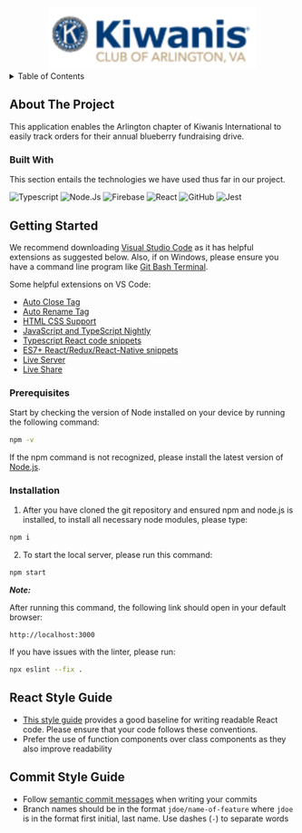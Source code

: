 <!-- PROJECT LOGO -->
<br />
<div align="center">
  <a href="https://rubyforgood.github.io/kiwanis-ctc/">
    <img src="src/images/logo.svg" alt="Logo">
  </a>


</div>
<!-- TABLE OF CONTENTS -->
<details>
  <summary>Table of Contents</summary>
  <ol>
    <li>
      <a href="#about-the-project">About The Project</a>
      <ul>
        <li><a href="#built-with">Built With</a></li>
      </ul>
    </li>
    <li>
      <a href="#getting-started">Getting Started</a>
      <ul>
        <li><a href="#prerequisites">Prerequisites</a></li>
        <li><a href="#installation">Installation</a></li>
      </ul>
    </li>
    <li><a href="#react-style-guide">React Style Guide</a></li>
    <li><a href="#commit-style-guide">Commit Style Guide</a></li>
  </ol>
</details>

<!-- ABOUT THE PROJECT -->

## About The Project

This application enables the Arlington chapter of Kiwanis International to easily track orders for their annual blueberry fundraising drive.

### Built With

This section entails the technologies we have used thus far in our project.

![Typescript](https://img.shields.io/badge/TypeScript-007ACC?style=for-the-badge&logo=typescript&logoColor=white)
![Node.Js](https://img.shields.io/badge/Node.js-43853D?style=for-the-badge&logo=node.js&logoColor=white)
![Firebase](https://img.shields.io/badge/Firebase-039BE5?style=for-the-badge&logo=Firebase&logoColor=white)
![React](https://img.shields.io/badge/react-%2320232a.svg?style=for-the-badge&logo=react&logoColor=%2361DAFB)
![GitHub](https://img.shields.io/badge/github-%23121011.svg?style=for-the-badge&logo=github&logoColor=white)
![Jest](https://img.shields.io/badge/-jest-%23C21325?style=for-the-badge&logo=jest&logoColor=white)

<!-- GETTING STARTED -->

## Getting Started

We recommend downloading [Visual Studio Code](https://code.visualstudio.com/download) as it has helpful extensions as suggested below. Also, if on Windows, please ensure you have a command line program like [Git Bash Terminal](https://git-scm.com/downloads).

Some helpful extensions on VS Code:

- [Auto Close Tag](https://marketplace.visualstudio.com/items?itemName=formulahendry.auto-close-tag)
- [Auto Rename Tag](https://marketplace.visualstudio.com/items?itemName=formulahendry.auto-rename-tag)
- [HTML CSS Support](https://marketplace.visualstudio.com/items?itemName=ecmel.vscode-html-css)
- [JavaScript and TypeScript Nightly](https://marketplace.visualstudio.com/items?itemName=ms-vscode.vscode-typescript-next)
- [Typescript React code snippets](https://marketplace.visualstudio.com/items?itemName=infeng.vscode-react-typescript)
- [ES7+ React/Redux/React-Native snippets](https://marketplace.visualstudio.com/items?itemName=dsznajder.es7-react-js-snippets)
- [Live Server](https://marketplace.visualstudio.com/items?itemName=ritwickdey.LiveServer)
- [Live Share](https://marketplace.visualstudio.com/items?itemName=MS-vsliveshare.vsliveshare)

### Prerequisites

Start by checking the version of Node installed on your device by running the following command:

```bash
npm -v
```

If the npm command is not recognized, please install the latest version of [Node.js](https://nodejs.org/en/download/).

### Installation

1. After you have cloned the git repository and ensured npm and node.js is installed, to install all necessary node modules, please type:

```bash
npm i
```

2. To start the local server, please run this command:

```bash
npm start
```

**_Note:_**

After running this command, the following link should open in your default browser:

```
http://localhost:3000
```

If you have issues with the linter, please run:

```bash
npx eslint --fix .
```

## React Style Guide 
* [This style guide](https://css-tricks.com/react-code-style-guide/) provides a good baseline for writing readable React code. Please ensure that your code follows these conventions.
* Prefer the use of function components over class components as they also improve readability

## Commit Style Guide
* Follow [semantic commit messages](https://gist.github.com/joshbuchea/6f47e86d2510bce28f8e7f42ae84c716) when writing your commits
* Branch names should be in the format `jdoe/name-of-feature` where `jdoe` is in the format first initial, last name. Use dashes (`-`) to separate words

